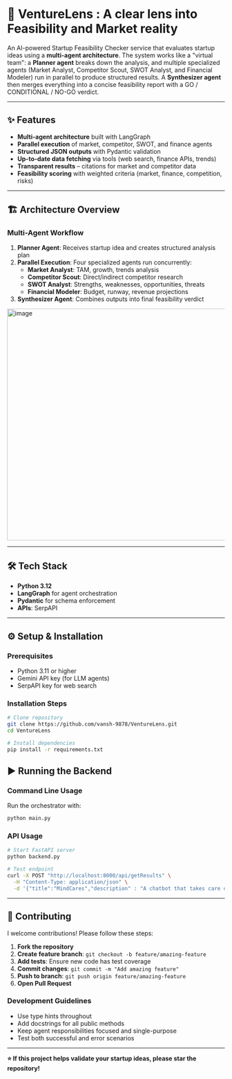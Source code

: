 # 🚀 VentureLens : A clear lens into Feasibility and Market reality

An AI-powered Startup Feasibility Checker service that evaluates startup ideas using a **multi-agent architecture**. The system works like a "virtual team": a **Planner agent** breaks down the analysis, and multiple specialized agents (Market Analyst, Competitor Scout, SWOT Analyst, and Financial Modeler) run in parallel to produce structured results. A **Synthesizer agent** then merges everything into a concise feasibility report with a GO / CONDITIONAL / NO-GO verdict.

---

## ✨ Features
- **Multi-agent architecture** built with LangGraph  
- **Parallel execution** of market, competitor, SWOT, and finance agents  
- **Structured JSON outputs** with Pydantic validation  
- **Up-to-date data fetching** via tools (web search, finance APIs, trends)  
- **Transparent results** – citations for market and competitor data  
- **Feasibility scoring** with weighted criteria (market, finance, competition, risks)  

---

## 🏗️ Architecture Overview

### Multi-Agent Workflow

1. **Planner Agent**: Receives startup idea and creates structured analysis plan
2. **Parallel Execution**: Four specialized agents run concurrently:
   - **Market Analyst**: TAM, growth, trends analysis
   - **Competitor Scout**: Direct/indirect competitor research  
   - **SWOT Analyst**: Strengths, weaknesses, opportunities, threats
   - **Financial Modeler**: Budget, runway, revenue projections
3. **Synthesizer Agent**: Combines outputs into final feasibility verdict

<img width="681" height="537" alt="image" src="https://github.com/user-attachments/assets/104ca71f-7df7-453f-8ab1-8ec70bcac362" />

---

## 🛠️ Tech Stack
- **Python 3.12**  
- **LangGraph** for agent orchestration  
- **Pydantic** for schema enforcement  
- **APIs**: SerpAPI

---

## ⚙️ Setup & Installation

### Prerequisites
- Python 3.11 or higher
- Gemini API key (for LLM agents)
- SerpAPI key for web search

### Installation Steps

```bash
# Clone repository
git clone https://github.com/vansh-9878/VentureLens.git
cd VentureLens

# Install dependencies
pip install -r requirements.txt

```

## ▶️ Running the Backend

### Command Line Usage

Run the orchestrator with:

```bash
python main.py
```

### API Usage 

```bash
# Start FastAPI server
python backend.py

# Test endpoint
curl -X POST "http://localhost:8000/api/getResults" \
  -H "Content-Type: application/json" \
  -d '{"title":"MindCares","description" : "A chatbot that takes care of your mental health, knows everythin about you and becomes you best friends"}'
```

---

## 🤝 Contributing

I welcome contributions! Please follow these steps:

1. **Fork the repository**
2. **Create feature branch**: `git checkout -b feature/amazing-feature`
3. **Add tests**: Ensure new code has test coverage
4. **Commit changes**: `git commit -m "Add amazing feature"`
5. **Push to branch**: `git push origin feature/amazing-feature`
6. **Open Pull Request**

### Development Guidelines

- Use type hints throughout
- Add docstrings for all public methods
- Keep agent responsibilities focused and single-purpose
- Test both successful and error scenarios


---


**⭐ If this project helps validate your startup ideas, please star the repository!**
